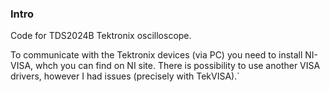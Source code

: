 ### Intro
Code for TDS2024B Tektronix oscilloscope.

To communicate with the Tektronix devices (via PC) you need to install NI-VISA, whch you can find on NI site. There is possibility to use another VISA drivers, however I had issues (precisely with TekVISA).`